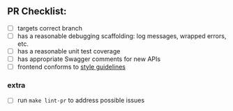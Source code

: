 ## PR Checklist:

- [ ] targets correct branch
- [ ] has a reasonable debugging scaffolding: log messages, wrapped errors, etc.
- [ ] has a reasonable unit test coverage
- [ ] has appropriate Swagger comments for new APIs
- [ ] frontend conforms to [style guidelines](https://portainer.atlassian.net/wiki/spaces/TECH/pages/45023521/Front-end+Style+Guide)

### extra

- [ ] run `make lint-pr` to address possible issues
